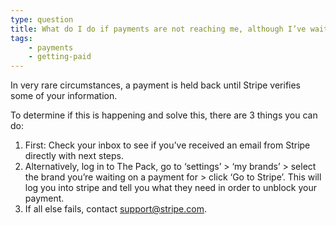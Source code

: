 ```yaml
---
type: question
title: What do I do if payments are not reaching me, although I’ve waited long enough? 
tags:
    - payments
    - getting-paid
---
```


In very rare circumstances, a payment is held back until Stripe verifies some of your information.

To determine if this is happening and solve this, there are 3 things you can do:

1. First: Check your inbox to see if you’ve received an email from Stripe directly with next steps.
2. Alternatively, log in to The Pack, go to ‘settings’ > ‘my brands’ > select the brand you’re waiting on a payment for > click ‘Go to Stripe’. This will log you into stripe and tell you what they need in order to unblock your payment.
3. If all else fails, contact [support@stripe.com](mailto:support@stripe.com).